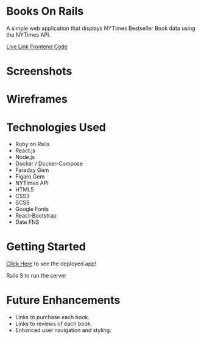 # Books On Rails

A simple web application that displays NYTimes Bestseller Book data using the NYTimes API.

[Live Link](https://booksonrails1.netlify.app/)
[Frontend Code](https://github.com/mickey-vershbow/books_backend.git)

# Screenshots

# Wireframes

# Technologies Used

- Ruby on Rails
- React.js
- Node.js
- Docker / Docker-Compose
- Faraday Gem
- Figaro Gem
- NYTimes API
- HTML5
- CSS3
- SCSS
- Google Fonts
- React-Bootstrap
- Date FNS

# Getting Started

[Click Here](https://booksonrails1.netlify.app/) to see the deployed app!

Rails S to run the server

# Future Enhancements

- Links to purchase each book.
- Links to reviews of each book.
- Enhanced user navigation and styling.

